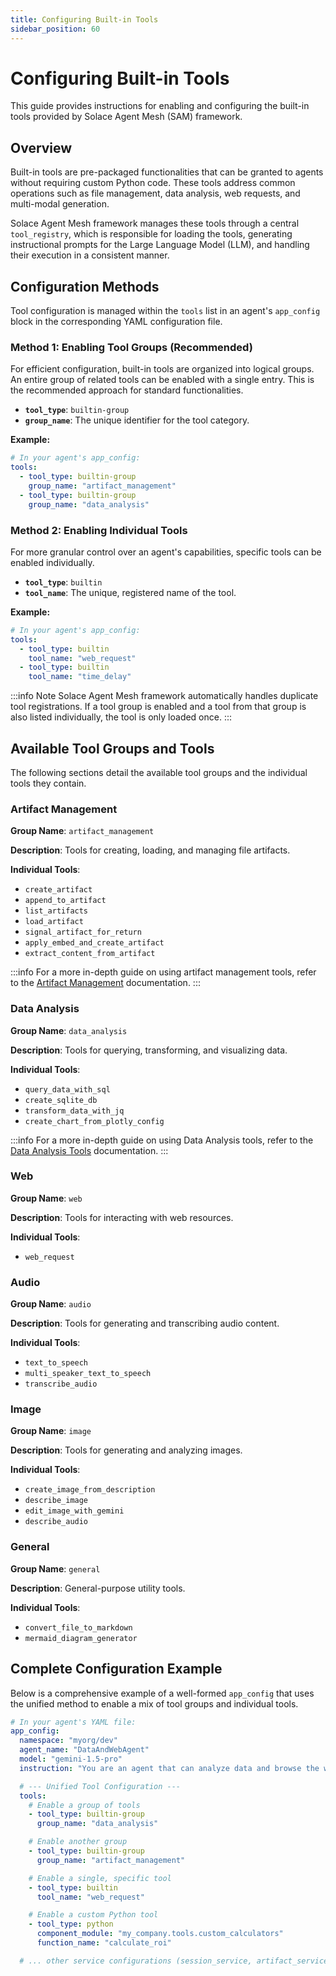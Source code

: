 ```yaml
---
title: Configuring Built-in Tools
sidebar_position: 60
---
```


# Configuring Built-in Tools

This guide provides instructions for enabling and configuring the built-in tools provided by Solace Agent Mesh (SAM) framework.

## Overview

Built-in tools are pre-packaged functionalities that can be granted to agents without requiring custom Python code. These tools address common operations such as file management, data analysis, web requests, and multi-modal generation.

Solace Agent Mesh framework manages these tools through a central `tool_registry`, which is responsible for loading the tools, generating instructional prompts for the Large Language Model (LLM), and handling their execution in a consistent manner.

## Configuration Methods

Tool configuration is managed within the `tools` list in an agent's `app_config` block in the corresponding YAML configuration file.

### Method 1: Enabling Tool Groups (Recommended)

For efficient configuration, built-in tools are organized into logical groups. An entire group of related tools can be enabled with a single entry. This is the recommended approach for standard functionalities.

-   **`tool_type`**: `builtin-group`
-   **`group_name`**: The unique identifier for the tool category.

**Example:**
```yaml
# In your agent's app_config:
tools:
  - tool_type: builtin-group
    group_name: "artifact_management"
  - tool_type: builtin-group
    group_name: "data_analysis"
```

### Method 2: Enabling Individual Tools

For more granular control over an agent's capabilities, specific tools can be enabled individually.

-   **`tool_type`**: `builtin`
-   **`tool_name`**: The unique, registered name of the tool.

**Example:**
```yaml
# In your agent's app_config:
tools:
  - tool_type: builtin
    tool_name: "web_request"
  - tool_type: builtin
    tool_name: "time_delay"
```

:::info Note
Solace Agent Mesh framework automatically handles duplicate tool registrations. If a tool group is enabled and a tool from that group is also listed individually, the tool is only loaded once.
:::

## Available Tool Groups and Tools

The following sections detail the available tool groups and the individual tools they contain.

### Artifact Management
**Group Name**: `artifact_management`

**Description**: Tools for creating, loading, and managing file artifacts.

**Individual Tools**:
- `create_artifact`
- `append_to_artifact`
- `list_artifacts`
- `load_artifact`
- `signal_artifact_for_return`
- `apply_embed_and_create_artifact`
- `extract_content_from_artifact`

:::info
For a more in-depth guide on using artifact management tools, refer to the [Artifact Management](./artifact-management.md) documentation.
:::

### Data Analysis
**Group Name**: `data_analysis`

**Description**: Tools for querying, transforming, and visualizing data.

**Individual Tools**:
- `query_data_with_sql`
- `create_sqlite_db`
- `transform_data_with_jq`
- `create_chart_from_plotly_config`

:::info
For a more in-depth guide on using Data Analysis tools, refer to the [Data Analysis Tools](./data-analysis-tools.md) documentation.
:::

### Web
**Group Name**: `web`

**Description**: Tools for interacting with web resources.

**Individual Tools**:
- `web_request`

### Audio
**Group Name**: `audio`

**Description**: Tools for generating and transcribing audio content.

**Individual Tools**:
- `text_to_speech`
- `multi_speaker_text_to_speech`
- `transcribe_audio`

### Image
**Group Name**: `image`

**Description**: Tools for generating and analyzing images.

**Individual Tools**:
- `create_image_from_description`
- `describe_image`
- `edit_image_with_gemini`
- `describe_audio`

### General
**Group Name**: `general`

**Description**: General-purpose utility tools.

**Individual Tools**:
- `convert_file_to_markdown`
- `mermaid_diagram_generator`

## Complete Configuration Example

Below is a comprehensive example of a well-formed `app_config` that uses the unified method to enable a mix of tool groups and individual tools.

```yaml
# In your agent's YAML file:
app_config:
  namespace: "myorg/dev"
  agent_name: "DataAndWebAgent"
  model: "gemini-1.5-pro"
  instruction: "You are an agent that can analyze data and browse the web."

  # --- Unified Tool Configuration ---
  tools:
    # Enable a group of tools
    - tool_type: builtin-group
      group_name: "data_analysis"

    # Enable another group
    - tool_type: builtin-group
      group_name: "artifact_management"

    # Enable a single, specific tool
    - tool_type: builtin
      tool_name: "web_request"

    # Enable a custom Python tool
    - tool_type: python
      component_module: "my_company.tools.custom_calculators"
      function_name: "calculate_roi"

  # ... other service configurations (session_service, artifact_service, etc.)
